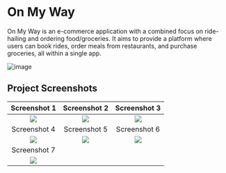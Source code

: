 # On My Way

On My Way is an e-commerce application with a combined focus on ride-hailing and ordering food/groceries. It aims to provide a platform where users can book rides, order meals from restaurants, and purchase groceries, all within a single app.

![image](https://github.com/user-attachments/assets/869c1606-a055-4634-bf76-fcbbc767ca3d)

## Project Screenshots

| Screenshot 1 | Screenshot 2 | Screenshot 3 |
|:-----------:|:-----------:|:-----------:|
| ![](https://github.com/user-attachments/assets/9ff3bb90-4329-4f17-b18b-7f3408d5b2a3) | ![](https://github.com/user-attachments/assets/e1f95fed-523f-4f25-acd7-8ee07224492d) | ![](https://github.com/user-attachments/assets/18bd618d-8833-488f-b351-98b1fde30c6a) |
| Screenshot 4 | Screenshot 5 | Screenshot 6 |
| ![](https://github.com/user-attachments/assets/0332c1a5-6e92-457d-a68e-2720b5e616fc) | ![](https://github.com/user-attachments/assets/e3a1cd9b-7c76-4242-86e8-f6ed58a4b230) | ![](https://github.com/user-attachments/assets/b996d3cc-8161-48f1-ba49-1cbc32eb0648) |
| Screenshot 7 |  |  |
| ![](https://github.com/user-attachments/assets/a3609bc1-c9c0-4235-88a9-999106a77af3) |  |  |
